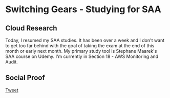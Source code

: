 <!-- This is a template you can use for quick progress days. It removes a lot of the steps we encourage you to share in the longer template 000-DAY-ARTICLE-LONG-TEMPLATE.MD-->

# Switching Gears - Studying for SAA

## Cloud Research

Today, I resumed my SAA studies. It has been over a week and I don't want to get too far behind with the goal of taking the exam at the end of this month or early next month. My primary study tool is Stephane Maarek's SAA course on Udemy. I'm currently in Section 18 - AWS Monitoring and Audit. 

## Social Proof

[Tweet](https://twitter.com/harristha1/status/1318421079535149058?s=20)